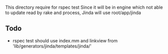 This directory require for rspec test
Since it will be in engine which not able to update read by rake and process, Jinda will use root/app/jinda 

## Todo
- rspec test should use index.mm and linkview from
'lib/generators/jinda/templates/jinda/'

